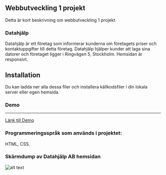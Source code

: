 ## Webbutveckling 1 projekt
Detta är kort beskrivning om webbutveckling 1 projekt.
### Datahjälp
Datahjälp är ett företag som informerar kunderna om företagets priser och kontaktuppgifter till detta företag. Datahjälp hjälper kunder att laga sina datorer och företaget ligger i Ringvägen 5, Stockholm. Hemsidan är responsivt.

## Installation
Du kan ladda ner alla dessa filer och installera källkodsfiler i din lokala server eller egen hemsida.

### Demo
___
[Länk till Demo](http://studenter.miun.se/~faha1801/dt057g/projekt/hemsidan_webutveckling%201/index.html)
### Programmeringsspråk som används i projektet:
HTML, CSS.
### Skärmdump av Datahjälp AB hemsidan
![alt text](https://github.com/fadihanna123/schoolwork/blob/master/screenshot.png "Screenshot av hemsidan")

